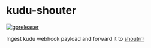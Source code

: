 # kudu-shouter

[![goreleaser](https://github.com/surdaft/kudu-shouter/actions/workflows/goreleaser.yaml/badge.svg)](https://github.com/surdaft/kudu-shouter/actions/workflows/goreleaser.yaml)

Ingest kudu webhook payload and forward it to [shoutrrr](https://github.com/containrrr/shoutrrr)
